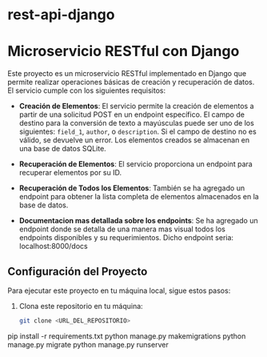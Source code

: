 # rest-api-django

# Microservicio RESTful con Django

Este proyecto es un microservicio RESTful implementado en Django que permite realizar operaciones básicas de creación y recuperación de datos. El servicio cumple con los siguientes requisitos:

- **Creación de Elementos**: El servicio permite la creación de elementos a partir de una solicitud POST en un endpoint específico. El campo de destino para la conversión de texto a mayúsculas puede ser uno de los siguientes: `field_1`, `author`, o `description`. Si el campo de destino no es válido, se devuelve un error. Los elementos creados se almacenan en una base de datos SQLite.

- **Recuperación de Elementos**: El servicio proporciona un endpoint para recuperar elementos por su ID.

- **Recuperación de Todos los Elementos**: También se ha agregado un endpoint para obtener la lista completa de elementos almacenados en la base de datos.

- **Documentacion mas detallada sobre los endpoints**: Se ha agregado un endpoint donde se detalla de una manera mas visual todos los endpoints disponibles y su requerimientos. Dicho endpoint seria: localhost:8000/docs

## Configuración del Proyecto

Para ejecutar este proyecto en tu máquina local, sigue estos pasos:

1. Clona este repositorio en tu máquina:

   ```bash
   git clone <URL_DEL_REPOSITORIO>

pip install -r requirements.txt
python manage.py makemigrations
python manage.py migrate
python manage.py runserver
